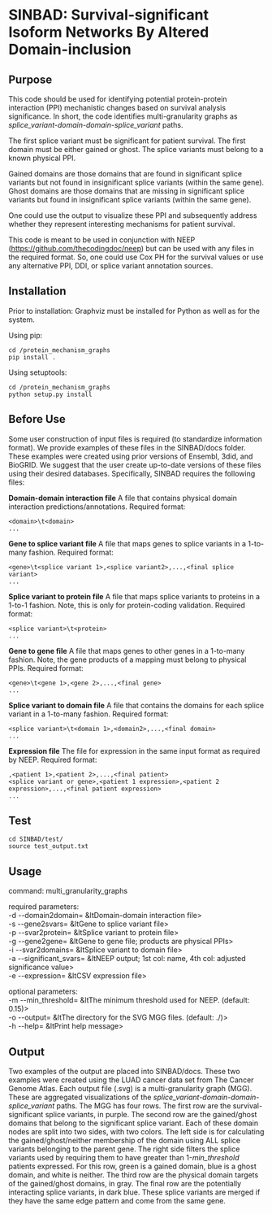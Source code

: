 # SINBAD: Survival-significant Isoform Networks By Altered Domain-inclusion
## Purpose
This code should be used for identifying potential protein-protein interaction (PPI) mechanistic changes based on survival analysis significance. In short, the code identifies multi-granularity graphs as *splice\_variant-domain-domain-splice\_variant* paths. 

The first splice variant must be significant for patient survival. The first domain must be either gained or ghost. The splice variants must belong to a known physical PPI.

Gained domains are those domains that are found in significant splice variants but not found in insignificant splice variants (within the same gene).
Ghost domains are those domains that are missing in significant splice variants but found in insignificant splice variants (within the same gene).

One could use the output to visualize these PPI and subsequently address whether they represent interesting mechanisms for patient survival.

This code is meant to be used in conjunction with NEEP (https://github.com/thecodingdoc/neep) but can be used with any files in the required format. So, one could use Cox PH for the survival values or use any alternative PPI, DDI, or splice variant annotation sources. 

## Installation
Prior to installation:
Graphviz must be installed for Python as well as for the system.

Using pip:

```console
cd /protein_mechanism_graphs
pip install .
```

Using setuptools:

```console
cd /protein_mechanism_graphs
python setup.py install
```

## Before Use
Some user construction of input files is required (to standardize information format). We provide examples of these files in the SINBAD/docs folder. These examples were created using prior versions of Ensembl, 3did, and BioGRID. We suggest that the user create up-to-date versions of these files using their desired databases. 
Specifically, SINBAD requires the following files:

**Domain-domain interaction file**
A file that contains physical domain interaction predictions/annotations.
Required format:
```
<domain>\t<domain>
...
```

**Gene to splice variant file**
A file that maps genes to splice variants in a 1-to-many fashion.
Required format:
```
<gene>\t<splice variant 1>,<splice variant2>,...,<final splice variant>
...
```

**Splice variant to protein file**
A file that maps splice variants to proteins in a 1-to-1 fashion. Note, this is only for protein-coding validation.
Required format:
```
<splice variant>\t<protein>
...
```

**Gene to gene file**
A file that maps genes to other genes in a 1-to-many fashion. Note, the gene products of a mapping must belong to physical PPIs. 
Required format:
```
<gene>\t<gene 1>,<gene 2>,...,<final gene>
...
```

**Splice variant to domain file**
A file that contains the domains for each splice variant in a 1-to-many fashion.
Required format:
```
<splice variant>\t<domain 1>,<domain2>,...,<final domain>
...
```

**Expression file**
The file for expression in the same input format as required by NEEP.
Required format:
```
,<patient 1>,<patient 2>,...,<final patient>
<splice variant or gene>,<patient 1 expression>,<patient 2 expression>,...,<final patient expression>
...
```

## Test
```console
cd SINBAD/test/
source test_output.txt
```

## Usage
command: multi\_granularity\_graphs

required parameters:\
	-d	--domain2domain=		&ltDomain-domain interaction file>\
	-s	--gene2svars=			&ltGene to splice variant file>\
	-p	--svar2protein=			&ltSplice variant to protein file>\
	-g	--gene2gene=			&ltGene to gene file; products are physical PPIs>\
	-i	--svar2domains=			&ltSplice variant to domain file>\
	-a	--significant_svars=	&ltNEEP output; 1st col: name, 4th col: adjusted significance value>\
	-e	--expression=			&ltCSV expression file>
	
optional parameters:\
	-m	--min_threshold=		&ltThe minimum threshold used for NEEP. (default: 0.15)>\
	-o	--output=				&ltThe directory for the SVG MGG files. (default: ./)>\
	-h	--help=					&ltPrint help message>
	
## Output
Two examples of the output are placed into SINBAD/docs. These two examples were created using the LUAD cancer data set from The Cancer Genome Atlas. Each output file (.svg) is a multi-granularity graph (MGG). These are aggregated visualizations of the *splice\_variant-domain-domain-splice\_variant* paths. The MGG has four rows. The first row are the survival-significant splice variants, in purple. The second row are the gained/ghost domains that belong to the significant splice variant. Each of these domain nodes are split into two sides, with two colors. The left side is for calculating the gained/ghost/neither membership of the domain using ALL splice variants belonging to the parent gene. The right side filters the splice variants used by requiring them to have greater than 1-*min_threshold* patients expressed. For this row, green is a gained domain, blue is a ghost domain, and white is neither. The third row are the physical domain targets of the gained/ghost domains, in gray. The final row are the potentially interacting splice variants, in dark blue. These splice variants are merged if they have the same edge pattern and come from the same gene.

